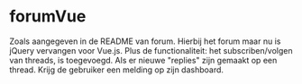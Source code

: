 # forumVue

Zoals aangegeven in de README van forum. Hierbij het forum maar nu is jQuery vervangen voor Vue.js.
Plus de functionaliteit: het subscriben/volgen van threads, is toegevoegd. Als er nieuwe "replies" zijn gemaakt op een thread.
Krijg de gebruiker een melding op zijn dashboard.
